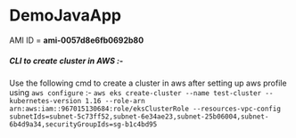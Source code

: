 # DemoJavaApp

AMI ID = **ami-0057d8e6fb0692b80**

##### CLI to create cluster in **AWS** :- 
Use the following cmd to create a cluster in aws after setting up aws profile using `aws configure` :-
```aws eks create-cluster --name test-cluster --kubernetes-version 1.16 --role-arn arn:aws:iam::967015130684:role/eksClusterRole --resources-vpc-config subnetIds=subnet-5c73ff52,subnet-6e34ae23,subnet-25b06004,subnet-6b4d9a34,securityGroupIds=sg-b1c4bd95```

